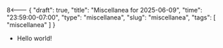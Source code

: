 8<--- { "draft": true, "title": "Miscellanea for 2025-06-09", "time": "23:59:00-07:00", "type": "miscellanea", "slug": "miscellanea", "tags": [ "miscellanea" ] }

- Hello world!
